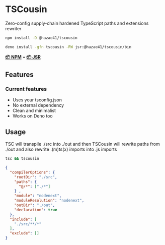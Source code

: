 # TSCousin

Zero-config supply-chain hardened TypeScript paths and extensions rewriter

```bash
npm install -D @hazae41/tscousin
```

```bash
deno install -gfn tscousin -RW jsr:@hazae41/tscousin/bin
```

[**📦 NPM**](https://www.npmjs.com/package/@hazae41/tscousin) • [**📦 JSR**](https://jsr.io/@hazae41/tscousin)

## Features

### Current features
- Uses your tsconfig.json
- No external dependency
- Clean and minimalist
- Works on Deno too

## Usage

TSC will transpile ./src into ./out and then TSCousin will rewrite paths from ./out and also rewrite .(m)ts(x) imports into .js imports

```bash
tsc && tscousin
```

```json
{
  "compilerOptions": {
    "rootDir": "./src",
    "paths": {
      "@/*": ["./*"]
    } ,
    "module": "nodenext",
    "moduleResolution": "nodenext",
    "outDir": "./out",
    "declaration": true
  },
  "include": [
    "./src/**/*"
  ],
  "exclude": []
}
```